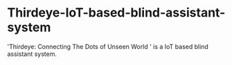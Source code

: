 # Thirdeye-IoT-based-blind-assistant-system
'Thirdeye: Connecting The Dots of Unseen World ' is a  IoT based blind assistant system.
